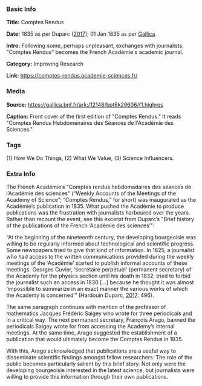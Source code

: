 ### Basic Info

**Title:** Comptes Rendus

**Date:** 1835 as per Duparc ([2017](https://doi.org/10.1016/j.crhy.2017.10.017)); 01 Jan 1835 as per [Gallica](https://gallica.bnf.fr/ark:/12148/cb343481087/date.r=comptes+rendus+academie.langEN).

**Intro:** Following some, perhaps unpleasant, exchanges with journalists, "Comptes Rendus" becomes the French Académie's academic journal.

**Category:** Improving Research

**Link:** https://comptes-rendus.academie-sciences.fr/

### Media

**Source:** https://gallica.bnf.fr/ark:/12148/bpt6k29606/f1.highres

**Caption:** Front cover of the first edition of "Comptes Rendus." It reads "Comptes Rendus Hebdomenaires des Séances de l'Académie des Sciences."

### Tags

(1) How We Do Things, (2) What We Value, (3) Science Influencers.

### Extra Info

The French Académie’s "Comptes rendus hebdomadaires des séances de l’Académie des sciences" (“Weekly Accounts of the Meetings of the Academy of Science”; “Comptes Rendus,” for short) was inaugurated as the Académie’s publication in 1835. What pushed the Académie to produce publications was the frustration with journalists harboured over the years. Rather than recount the event, see this excerpt from Duparc’s "Brief history of the publications of the French ‘Académie des sciences’":

“At the beginning of the nineteenth century, the developing bourgeoisie was willing to be regularly informed about technological and scientific progress. Some newspapers tried to give that kind of information. In 1825, a journalist who had access to the written communications provided during the weekly meetings of the ‘Académie’ started to publish informal accounts of these meetings. Georges Cuvier, ‘secrétaire perpétuel’ (permanent secretary) of the Academy for the physics section until his death in 1832, tried to forbid the journalist such an access in 1830 […] because he thought it was almost ‘impossible to summarize in an exact manner the various works of which the Academy is concerned’” (Hardouin Duparc, [2017](https://doi.org/10.1016/j.crhy.2017.10.017): 496).

The same paragraph continues with mention of the professor of mathematics Jacques Frédéric Saigey who wrote for three periodicals and in a critical way. The next permanent secretary, François Arago, banned the periodicals Saigey wrote for from accessing the Academy’s internal meetings. At the same time, Arago suggested the establishment of a publication that would ultimately become the Comptes Rendus in 1835.

With this, Arago acknowledged that publications are a useful way to disseminate scientific findings amongst fellow researchers. The role of the public becomes particularly salient by this brief story. Not only were the developing bourgeoisie interested in the latest science, but journalists were willing to provide this information through their own publications.
